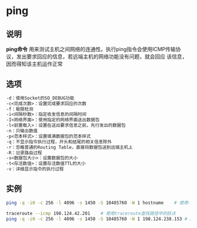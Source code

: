 # **ping**

## 说明

**ping命令** 用来测试主机之间网络的连通性。执行ping指令会使用ICMP传输协议，发出要求回应的信息，若远端主机的网络功能没有问题，就会回应
该信息，因而得知该主机运作正常

## 选项

```markdown
-d：使用Socket的SO_DEBUG功能
-c<完成次数>：设置完成要求回应的次数
-f：极限检测
-i<间隔秒数>：指定收发信息的间隔时间
-I<网络界面>：使用指定的网络界面送出数据包
-l<前置载入>：设置在送出要求信息之前，先行发出的数据包
-n：只输出数值
-p<范本样式>：设置填满数据包的范本样式
-q：不显示指令执行过程，开头和结尾的相关信息除外
-r：忽略普通的Routing Table，直接将数据包送到远端主机上
-R：记录路由过程
-s<数据包大小>：设置数据包的大小
-t<存活数值>：设置存活数值TTL的大小
-v：详细显示指令的执行过程
```

## 实例

```bash
ping -q -i0 -c 256 -l 4096 -s 1450 -S 10485760 -W 1 hostname    # 使用-i0选项以尽可能快的速度发送ICMP数据包，必须时root用户

traceroute --icmp 198.124.42.201    # 使用traceroute查找路径中的跃点
ping -q -i0 -c 256 -l 4096 -s 1450 -S 10485760 -W 1 198.124.238.153 # 测试每一跳，看看损失从哪里开始


```


